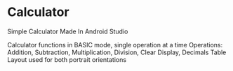 # Calculator
Simple Calculator Made In Android Studio

Calculator functions in BASIC mode, single operation at a time
Operations: Addition, Subtraction, Multiplication, Division, Clear Display, Decimals
Table Layout used for both portrait orientations
